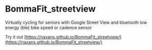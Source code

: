 # BommaFit_streetview
Virtually cycling for seniors with Google Street View and bluetooth low energy (ble) bike speed or cadence sensor

Try it out [https://naxans.github.io/BommaFit_streetview/](https://naxans.github.io/BommaFit_streetview/)
